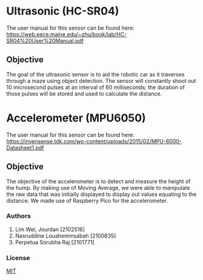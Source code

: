 # Ultrasonic (HC-SR04)

The user manual for this sensor can be found here: https://web.eece.maine.edu/~zhu/book/lab/HC-SR04%20User%20Manual.pdf

## Objective

The goal of the ultrasonic sensor is to aid the robotic car as it traverses through a maze using object detection. The sensor will constantly shoot out 10 microsecond pulses at an interval of 60 milliseconds; the duration of those pulses will be stored and used to calculate the distance.

# Accelerometer (MPU6050)

The user manual for this sensor can be found here: https://invensense.tdk.com/wp-content/uploads/2015/02/MPU-6000-Datasheet1.pdf

## Objective

The objective of the accelerometer is to detect and measure the height of the hump. By making use of Moving Average, we were able to manipulate the raw data that was initially displayed to display out values equating to the distance. We made use of Raspberry Pico for the accelerometer. 


### Authors
1. Lim Wei, Jourdan			[2102516]
2. Nasruddine Louahemmsabah 	[2100835]
3. Perpetua Sorubha Raj 		[2101771]

### License
[MIT](https://choosealicense.com/licenses/mit/)
